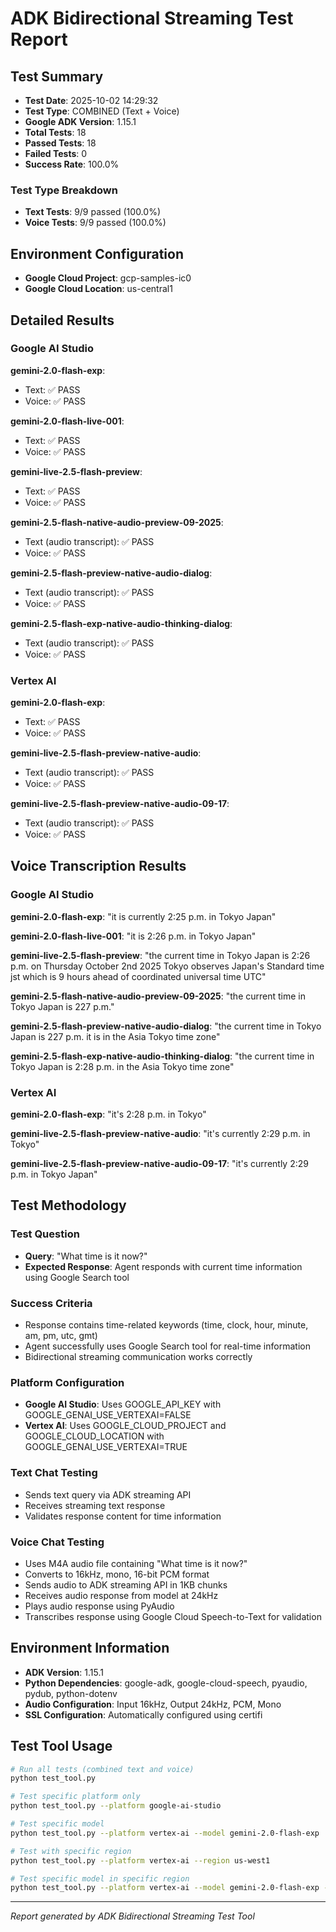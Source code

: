 # ADK Bidirectional Streaming Test Report

## Test Summary
- **Test Date**: 2025-10-02 14:29:32
- **Test Type**: COMBINED (Text + Voice)
- **Google ADK Version**: 1.15.1
- **Total Tests**: 18
- **Passed Tests**: 18
- **Failed Tests**: 0
- **Success Rate**: 100.0%

### Test Type Breakdown
- **Text Tests**: 9/9 passed (100.0%)
- **Voice Tests**: 9/9 passed (100.0%)

## Environment Configuration
- **Google Cloud Project**: gcp-samples-ic0
- **Google Cloud Location**: us-central1

## Detailed Results

### Google AI Studio

**gemini-2.0-flash-exp**:
  - Text: ✅ PASS
  - Voice: ✅ PASS

**gemini-2.0-flash-live-001**:
  - Text: ✅ PASS
  - Voice: ✅ PASS

**gemini-live-2.5-flash-preview**:
  - Text: ✅ PASS
  - Voice: ✅ PASS

**gemini-2.5-flash-native-audio-preview-09-2025**:
  - Text (audio transcript): ✅ PASS
  - Voice: ✅ PASS

**gemini-2.5-flash-preview-native-audio-dialog**:
  - Text (audio transcript): ✅ PASS
  - Voice: ✅ PASS

**gemini-2.5-flash-exp-native-audio-thinking-dialog**:
  - Text (audio transcript): ✅ PASS
  - Voice: ✅ PASS


### Vertex AI

**gemini-2.0-flash-exp**:
  - Text: ✅ PASS
  - Voice: ✅ PASS

**gemini-live-2.5-flash-preview-native-audio**:
  - Text (audio transcript): ✅ PASS
  - Voice: ✅ PASS

**gemini-live-2.5-flash-preview-native-audio-09-17**:
  - Text (audio transcript): ✅ PASS
  - Voice: ✅ PASS


## Voice Transcription Results

### Google AI Studio

**gemini-2.0-flash-exp**: "it is currently 2:25 p.m. in Tokyo Japan"

**gemini-2.0-flash-live-001**: "it is 2:26 p.m. in Tokyo Japan"

**gemini-live-2.5-flash-preview**: "the current time in Tokyo Japan is 2:26 p.m. on Thursday October 2nd 2025 Tokyo observes Japan's Standard time jst which is 9 hours ahead of coordinated universal time UTC"

**gemini-2.5-flash-native-audio-preview-09-2025**: "the current time in Tokyo Japan is 227 p.m."

**gemini-2.5-flash-preview-native-audio-dialog**: "the current time in Tokyo Japan is 227 p.m. it is in the Asia Tokyo time zone"

**gemini-2.5-flash-exp-native-audio-thinking-dialog**: "the current time in Tokyo Japan is 2:28 p.m. in the Asia Tokyo time zone"

### Vertex AI

**gemini-2.0-flash-exp**: "it's 2:28 p.m. in Tokyo"

**gemini-live-2.5-flash-preview-native-audio**: "it's currently 2:29 p.m. in Tokyo"

**gemini-live-2.5-flash-preview-native-audio-09-17**: "it's currently 2:29 p.m. in Tokyo Japan"

## Test Methodology

### Test Question
- **Query**: "What time is it now?"
- **Expected Response**: Agent responds with current time information using Google Search tool

### Success Criteria
- Response contains time-related keywords (time, clock, hour, minute, am, pm, utc, gmt)
- Agent successfully uses Google Search tool for real-time information
- Bidirectional streaming communication works correctly

### Platform Configuration
- **Google AI Studio**: Uses GOOGLE_API_KEY with GOOGLE_GENAI_USE_VERTEXAI=FALSE
- **Vertex AI**: Uses GOOGLE_CLOUD_PROJECT and GOOGLE_CLOUD_LOCATION with GOOGLE_GENAI_USE_VERTEXAI=TRUE

### Text Chat Testing
- Sends text query via ADK streaming API
- Receives streaming text response
- Validates response content for time information

### Voice Chat Testing
- Uses M4A audio file containing "What time is it now?"
- Converts to 16kHz, mono, 16-bit PCM format
- Sends audio to ADK streaming API in 1KB chunks
- Receives audio response from model at 24kHz
- Plays audio response using PyAudio
- Transcribes response using Google Cloud Speech-to-Text for validation

## Environment Information
- **ADK Version**: 1.15.1
- **Python Dependencies**: google-adk, google-cloud-speech, pyaudio, pydub, python-dotenv
- **Audio Configuration**: Input 16kHz, Output 24kHz, PCM, Mono
- **SSL Configuration**: Automatically configured using certifi

## Test Tool Usage
```bash
# Run all tests (combined text and voice)
python test_tool.py

# Test specific platform only
python test_tool.py --platform google-ai-studio

# Test specific model
python test_tool.py --platform vertex-ai --model gemini-2.0-flash-exp

# Test with specific region
python test_tool.py --platform vertex-ai --region us-west1

# Test specific model in specific region
python test_tool.py --platform vertex-ai --model gemini-2.0-flash-exp --region europe-west1
```

---
*Report generated by ADK Bidirectional Streaming Test Tool*
